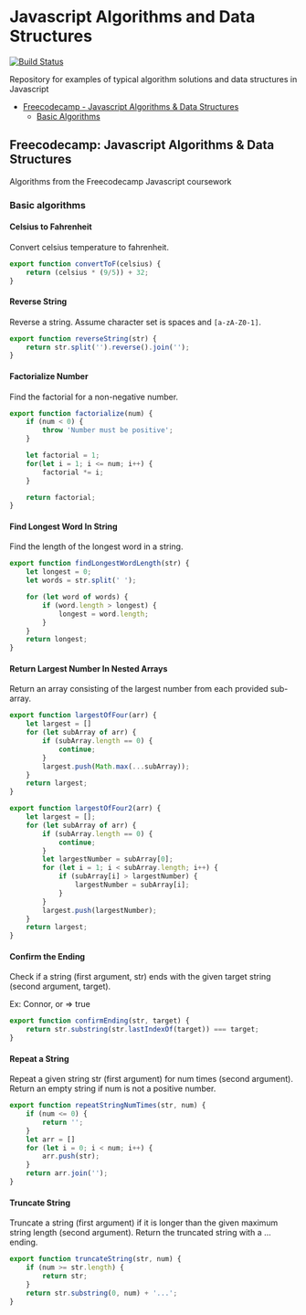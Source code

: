 # Javascript Algorithms and Data Structures

[![Build Status](https://travis-ci.org/ahcode0919/javascript-algorithm-ds.svg?branch=master)](https://travis-ci.org/ahcode0919/javascript-algorithm-ds)

Repository for examples of typical algorithm solutions and data structures in Javascript

- [Freecodecamp - Javascript Algorithms & Data Structures](#freecodecamp-javascript-algorithms--data-structures)
  - [Basic Algorithms](#basic-algorithms)

## Freecodecamp: Javascript Algorithms & Data Structures

Algorithms from the Freecodecamp Javascript coursework

### Basic algorithms

#### Celsius to Fahrenheit

Convert celsius temperature to fahrenheit.

```javascript
export function convertToF(celsius) {
    return (celsius * (9/5)) + 32;
}
```

#### Reverse String

Reverse a string. Assume character set is spaces and `[a-zA-Z0-1]`.

```javascript
export function reverseString(str) {
    return str.split('').reverse().join('');
}
```

#### Factorialize Number

Find the factorial for a non-negative number.

```javascript
export function factorialize(num) {
    if (num < 0) {
        throw 'Number must be positive';
    }

    let factorial = 1;
    for(let i = 1; i <= num; i++) {
        factorial *= i;
    }

    return factorial;
}
```

#### Find Longest Word In String

Find the length of the longest word in a string.

```javascript
export function findLongestWordLength(str) {
    let longest = 0;
    let words = str.split(' ');

    for (let word of words) {
        if (word.length > longest) {
            longest = word.length;
        }
    }
    return longest;
}
```

#### Return Largest Number In Nested Arrays

Return an array consisting of the largest number from each provided sub-array.

```javascript
export function largestOfFour(arr) {
    let largest = []
    for (let subArray of arr) {
        if (subArray.length == 0) {
            continue;
        }
        largest.push(Math.max(...subArray));
    }
    return largest;
}

export function largestOfFour2(arr) {
    let largest = [];
    for (let subArray of arr) {
        if (subArray.length == 0) {
            continue;
        }
        let largestNumber = subArray[0];
        for (let i = 1; i < subArray.length; i++) {
            if (subArray[i] > largestNumber) {
                largestNumber = subArray[i];
            }
        }
        largest.push(largestNumber);
    }
    return largest;
}
```

#### Confirm the Ending

Check if a string (first argument, str) ends with the given target string (second argument, target).

Ex: Connor, or => true

```javascript
export function confirmEnding(str, target) {
    return str.substring(str.lastIndexOf(target)) === target;
}
```

#### Repeat a String

Repeat a given string str (first argument) for num times (second argument). Return an empty string if num is not a positive number.

```javascript
export function repeatStringNumTimes(str, num) {
    if (num <= 0) {
        return '';
    }
    let arr = []
    for (let i = 0; i < num; i++) {
        arr.push(str);
    }
    return arr.join('');
}
```

#### Truncate String

Truncate a string (first argument) if it is longer than the given maximum string length (second argument). Return the truncated string with a ... ending.

```javascript
export function truncateString(str, num) {
    if (num >= str.length) {
        return str;
    }
    return str.substring(0, num) + '...';
}
```
